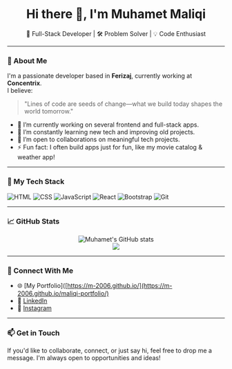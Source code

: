 <h1 align="center">Hi there 👋, I'm Muhamet Maliqi</h1>
<p align="center">🚀 Full-Stack Developer | 🛠️ Problem Solver | 💡 Code Enthusiast</p>

---

### 💬 About Me
I'm a passionate developer based in **Ferizaj**, currently working at **Concentrix**.  
I believe:

> "Lines of code are seeds of change—what we build today shapes the world tomorrow."

- 🔭 I’m currently working on several frontend and full-stack apps.
- 🌱 I’m constantly learning new tech and improving old projects.
- 🤝 I’m open to collaborations on meaningful tech projects.
- ⚡ Fun fact: I often build apps just for fun, like my movie catalog & weather app!

---

### 🚀 My Tech Stack
![HTML](https://img.shields.io/badge/-HTML5-E34F26?style=flat&logo=html5&logoColor=white)
![CSS](https://img.shields.io/badge/-CSS3-1572B6?style=flat&logo=css3)
![JavaScript](https://img.shields.io/badge/-JavaScript-F7DF1E?style=flat&logo=javascript&logoColor=black)
![React](https://img.shields.io/badge/-ReactJS-61DAFB?style=flat&logo=react)
![Bootstrap](https://img.shields.io/badge/-Bootstrap-7952B3?style=flat&logo=bootstrap&logoColor=white)
![Git](https://img.shields.io/badge/-Git-F05032?style=flat&logo=git&logoColor=white)

---

### 📈 GitHub Stats
<p align="center">
  <img src="https://github-readme-stats.vercel.app/api?username=M-2006&show_icons=true&theme=tokyonight" alt="Muhamet's GitHub stats" />
  <br />
  <img src="https://github-readme-streak-stats.herokuapp.com?user=M-2006&theme=tokyonight&date_format=M%20j%5B%2C%20Y%5D" />
</p>

---

### 🔗 Connect With Me
- 🌐 [My Portfolio]([https://m-2006.github.io/](https://m-2006.github.io/maliqi-portfolio/)
- 💼 [LinkedIn](https://www.linkedin.com/in/muhamet-maliqi-77825a299)
- 📸 [Instagram](https://www.instagram.com/muhamet_meti/)

---

### 📫 Get in Touch
If you'd like to collaborate, connect, or just say hi, feel free to drop me a message. I'm always open to opportunities and ideas!
